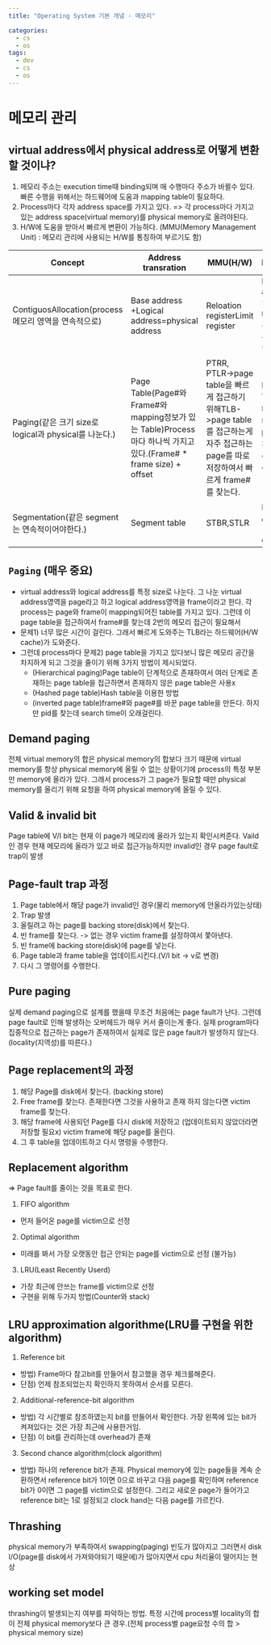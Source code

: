 ```yaml
---
title: "Operating System 기본 개념 - 메모리"

categories:
  - cs
  - os
tags:
  - dev
  - cs
  - os
---
```


# 메모리 관리

## virtual address에서 physical address로 어떻게 변환 할 것이냐?

1. 메모리 주소는 execution time때 binding되며 매 수행마다 주소가 바뀔수 있다. 빠른 수행을 위해서는 하드웨어에 도움과 mapping table이 필요하다.
2. Process마다 각자 address space를 가지고 있다. => 각 process마다 가지고 있는 address space(virtual memory)를 physical memory로 올려야된다.
3. H/W에 도움을 받아서 빠르게 변환이 가능하다. (MMU(Memory Management Unit) : 메모리 관리에 사용되는 H/W를 통칭하여 부르기도 함)

|Concept|Address transration|MMU(H/W)|Protection|Issue|
|---|---|---|---|---|
|ContiguosAllocation(process 메모리 영역을 연속적으로)|Base address +Logical address=physical address|	Reloation registerLimit register|Logical address <=Limit register(범위가 벗어나는 것을체크함)|External Fragmentation(process의 physical memory가 전체 메모리의 합보다는 작지만 들어갈 수 없는 상황)
|Paging(같은 크기 size로 logical과 physical를 나눈다.)	|Page Table(Page#와 Frame#와 mapping정보가 있는 Table)Process마다 하나씩 가지고있다.(Frame# * frame size) + offset	|PTRR, PTLR->page table을 빠르게 접근하기 위해TLB->page table를 접근하는게 자주 접근하는 page를 따로 저장하여서 빠르게 frame#를 찾는다.	|Page Table에 하나의 비트가 더 존재(V/I bit)하여서 잘못된 접근인지 알 수 있다.	|Page Table의 크기 해결제시1) Hierarchical paging 해결제시2) Hashed page table 해결제시3) inverted page tableInternal Fragmentation|
|Segmentation(같은 segment는 연속적이어야한다.)	|Segment table|	STBR,STLR|	Limit와 offset비교(limit > offset)|	Protection(segment에 특정한 옵션을 줄수 있다.)


## `Paging` (매우 중요)

- virtual address와 logical address를 특정 size로 나눈다. 그 나눈 virtual address영역을 page라고 하고 logical address영역을 frame이라고 한다. 각 process는 page와 frame이 mapping되어진 table를 가지고 있다. 그런데 이 page table을 접근하여서 frame#를 찾는데 2번의 메모리 접근이 필요해서
- 문제1) 너무 많은 시간이 걸린다. 그래서 빠르게 도와주는 TLB라는 하드웨어(H/W cache)가 도와준다.
- 그런데 process마다 문제2) page table을 가지고 있다보니 많은 메모리 공간을 차지하게 되고 그것을 줄이기 위해 3가지 방법이 제시되었다.
  - (Hierarchical paging)Page table이 단계적으로 존재하여서 여러 단계로 존재하는 page table을 접근하면서 존재하지 않은 page table은 사용x
  - (Hashed page table)Hash table을 이용한 방법
  - (inverted page table)frame#와 page#를 바꾼 page table을 만든다. 하지만 pid를 찾는데 search time이 오래걸린다.

## Demand paging

전체 virtual memory의 합은 physical memory의 합보다 크기 때문에 virtual memory를 항상 physical memory에 올릴 수 없는 상황이기에 process의 특정 부분만 memory에 올라가 있다. 그래서 process가 그 page가 필요할 때만 physical memory를 올리기 위해 요청을 하여 physical memory에 올릴 수 있다.

## Valid & invalid bit

Page table에 V/I bit는 현재 이 page가 메모리에 올라가 있는지 확인시켜준다. Vaild인 경우 현재 메모리에 올라가 있고 바로 접근가능하지만 invalid인 경우 page fault로 trap이 발생

## Page-fault trap 과정

1. Page table에서 해당 page가 invalid인 경우(물리 memory에 안올라가있는상태)
2. Trap 발생
3. 올릴려고 하는 page를 backing store(disk)에서 찾는다.
4. 빈 frame를 찾는다. -> 없는 경우 victim frame를 설정하여서 쫓아낸다.
5. 빈 frame에 backing store(disk)에 page를 넣는다.
6. Page table과 frame table을 업데이트시킨다.(V/I bit -> v로 변경)
7. 다시 그 명령어를 수행한다.

## Pure paging

실제 demand paging으로 설계를 했을때 무조건 처음에는 page fault가 난다. 그런데 page fault로 인해 발생하는 오버헤드가 매우 커서 줄이는게 좋다. 실제 program마다 집중적으로 접근하는 page가 존재하여서 실제로 많은 page fault가 발생하지 않는다. (locality(지역성)를 따른다.)

## Page replacement의 과정

1. 해당 Page를 disk에서 찾는다. (backing store)
2. Free frame를 찾는다. 존재한다면 그것을 사용하고 존재 하지 않는다면 victim frame를 찾는다.
3. 해당 frame에 사용되던 Page를 다시 disk에 저장하고 (업데이트되지 않았더라면 저장할 필요x) victim frame에 해당 page를 올린다.
4. 그 후 table을 업데이트하고 다시 명령을 수행한다.

## Replacement algorithm

⇒ Page fault를 줄이는 것을 목표로 한다.

1. FIFO algorithm
  - 먼저 들어온 page를 victim으로 선정
2. Optimal algorithm
  - 미래를 봐서 가장 오랫동안 접근 안되는 page를 victim으로 선정 (불가능)
3. LRU(Least Recently Userd)
  - 가장 최근에 안쓰는 frame를 victim으로 선정
  - 구현을 위해 두가지 방법(Counter와 stack)

## LRU approximation algorithme(LRU를 구현을 위한 algorithm)

1. Reference bit
  - 방법) Frame마다 참고bit를 만들어서 참고했을 경우 체크를해준다.
  - 단점) 언제 참조되었는지 확인하지 못하여서 순서를 모른다.

2. Additional-reference-bit algorithm

  - 방법) 각 시간별로 참조하였는지 bit를 만들어서 확인한다. 가장 왼쪽에 있는 bit가 켜져있다는 것은 가장 최근에 사용한거임.
  - 단점) 이 bit를 관리하는데 overhead가 존재

3. Second chance algorithm(clock algorithm)

  -  방법) 하나의 reference bit가 존재. Physical memory에 있는 page들을 계속 순환하면서 reference bit가 1이면 0으로 바꾸고 다음 page를 확인하며 reference bit가 0이면 그 page를 victim으로 설정한다. 그리고 새로운 page가 들어가고 reference bit는 1로 설정되고 clock hand는 다음 page를 가르킨다.

## Thrashing

physical memory가 부족하여서 swapping(paging) 빈도가 많아지고 그러면서 disk I/O(page를 disk에서 가져와야되기 때문에)가 많아지면서 cpu 처리율이 떨어지는 현상

## working set model

thrashing이 발생되는지 여부를 파악하는 방법. 특정 시간에 process별 locality의 합이 전체 physical memory보다 큰 경우.(전체 process별 page요청 수의 합 > physical memory size)
